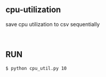 ## cpu-utilization
save cpu utilization to csv sequentially

</br>

## RUN

```bash
$ python cpu_util.py 10
```
